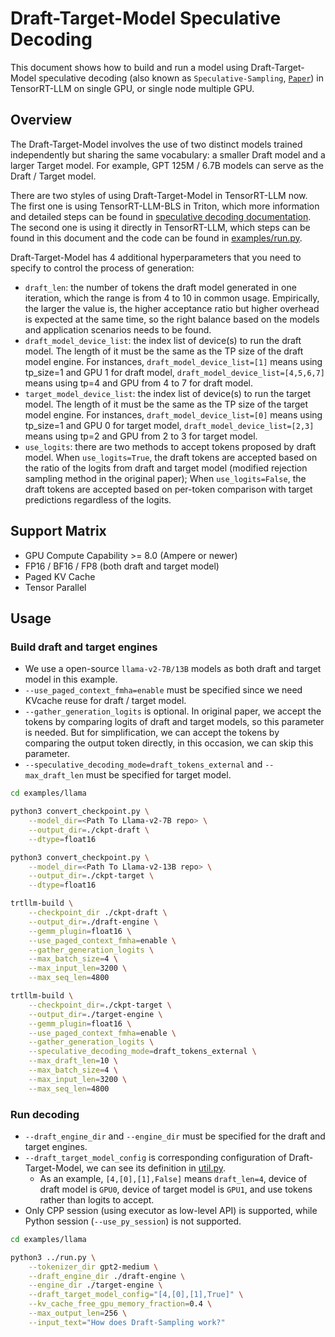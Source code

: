 # Draft-Target-Model Speculative Decoding

This document shows how to build and run a model using Draft-Target-Model speculative decoding (also known as `Speculative-Sampling`, [`Paper`](https://arxiv.org/abs/2302.01318)) in TensorRT-LLM on single GPU, or single node multiple GPU.

## Overview

The Draft-Target-Model involves the use of two distinct models trained independently but sharing the same vocabulary: a smaller Draft model and a larger Target model. For example, GPT 125M / 6.7B models can serve as the Draft / Target model.

There are two styles of using Draft-Target-Model in TensorRT-LLM now. The first one is using TensorRT-LLM-BLS in Triton, which more information and detailed steps can be found in [speculative decoding documentation](../../docs/source/speculative_decoding.md). The second one is using it directly in TensorRT-LLM, which steps can be found in this document and the code can be found in [examples/run.py](../run.py).

Draft-Target-Model has 4 additional hyperparameters that you need to specify to control the process of generation:
- `draft_len`: the number of tokens the draft model generated in one iteration, which the range is from 4 to 10 in common usage. Empirically, the larger the value is, the higher acceptance ratio but higher overhead is expected at the same time, so the right balance based on the models and application scenarios needs to be found.
- `draft_model_device_list`: the index list of device(s) to run the draft model. The length of it must be the same as the TP size of the draft model engine. For instances, `draft_model_device_list=[1]` means using tp_size=1 and GPU 1 for draft model, `draft_model_device_list=[4,5,6,7]` means using tp=4 and GPU from 4 to 7 for draft model.
- `target_model_device_list`: the index list of device(s) to run the target model. The length of it must be the same as the TP size of the target model engine. For instances, `draft_model_device_list=[0]` means using tp_size=1 and GPU 0 for target model, `draft_model_device_list=[2,3]` means using tp=2 and GPU from 2 to 3 for target model.
- `use_logits`: there are two methods to accept tokens proposed by draft model. When `use_logits=True`, the draft tokens are accepted based on the ratio of the logits from draft and target model (modified rejection sampling method in the original paper); When `use_logits=False`, the draft tokens are accepted based on per-token comparison with target predictions regardless of the logits.

## Support Matrix
  * GPU Compute Capability >= 8.0 (Ampere or newer)
  * FP16 / BF16 / FP8 (both draft and target model)
  * Paged KV Cache
  * Tensor Parallel

## Usage

### Build draft and target engines

+ We use a open-source `llama-v2-7B/13B` models as both draft and target model in this example.
+ `--use_paged_context_fmha=enable` must be specified since we need KVcache reuse for draft / target model.
+ `--gather_generation_logits` is optional. In original paper, we accept the tokens by comparing logits of draft and target models, so this parameter is needed. But for simplification, we can accept the tokens by comparing the output token directly, in this occasion, we can skip this parameter.
+ `--speculative_decoding_mode=draft_tokens_external` and `--max_draft_len` must be specified for target model.

```bash
cd examples/llama

python3 convert_checkpoint.py \
    --model_dir=<Path To Llama-v2-7B repo> \
    --output_dir=./ckpt-draft \
    --dtype=float16

python3 convert_checkpoint.py \
    --model_dir=<Path To Llama-v2-13B repo> \
    --output_dir=./ckpt-target \
    --dtype=float16

trtllm-build \
    --checkpoint_dir ./ckpt-draft \
    --output_dir=./draft-engine \
    --gemm_plugin=float16 \
    --use_paged_context_fmha=enable \
    --gather_generation_logits \
    --max_batch_size=4 \
    --max_input_len=3200 \
    --max_seq_len=4800

trtllm-build \
    --checkpoint_dir=./ckpt-target \
    --output_dir=./target-engine \
    --gemm_plugin=float16 \
    --use_paged_context_fmha=enable \
    --gather_generation_logits \
    --speculative_decoding_mode=draft_tokens_external \
    --max_draft_len=10 \
    --max_batch_size=4 \
    --max_input_len=3200 \
    --max_seq_len=4800
```

### Run decoding

+ `--draft_engine_dir` and `--engine_dir` must be specified for the draft and target engines.
+ `--draft_target_model_config` is corresponding configuration of Draft-Target-Model, we can see its definition in [util.py](../util.py).
  + As an example, `[4,[0],[1],False]` means `draft_len=4`, device of draft model is `GPU0`, device of target model is `GPU1`, and use tokens rather than logits to accept.
+ Only CPP session (using executor as low-level API) is supported, while Python session (`--use_py_session`) is not supported.

```bash
cd examples/llama

python3 ../run.py \
    --tokenizer_dir gpt2-medium \
    --draft_engine_dir ./draft-engine \
    --engine_dir ./target-engine \
    --draft_target_model_config="[4,[0],[1],True]" \
    --kv_cache_free_gpu_memory_fraction=0.4 \
    --max_output_len=256 \
    --input_text="How does Draft-Sampling work?"
```
